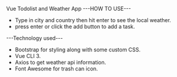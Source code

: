 Vue Todolist and Weather App
---HOW TO USE---
- Type in city and country then hit enter to see the local weather.
- press enter or click the add button to add a task.

---Technology used---
- Bootstrap for styling along with some custom CSS.
- Vue CLI 3.
- Axios to get weather api information.
- Font Awesome for trash can icon.
